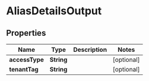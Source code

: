 

# AliasDetailsOutput


## Properties

| Name | Type | Description | Notes |
|------------ | ------------- | ------------- | -------------|
|**accessType** | **String** |  |  [optional] |
|**tenantTag** | **String** |  |  [optional] |



